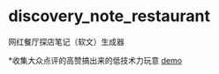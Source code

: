 # discovery_note_restaurant
网红餐厅探店笔记（软文）生成器

*收集大众点评的高赞搞出来的低技术力玩意
 [demo](http://2EM34E13/discovery_note_restaurant/discovery_note_restaurant.html)  
